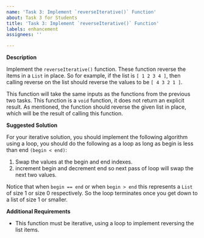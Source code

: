 ```yaml
---
name: 'Task 3: Implement `reverseIterative()` Function'
about: Task 3 for Students
title: 'Task 3: Implement `reverseIterative()` Function'
labels: enhancement
assignees: ''

---
```


**Description**

Implement the `reverseIterative()` function.  These function reverse the items in a `List` in place.  So for example, if the list is `[ 1 2 3 4 ]`, then calling reverse on the list should reverse the values to be `[ 4 3 2 1 ]`.

This function will take the same inputs as the functions from the previous two tasks.  This function is a `void` function, it does not return an explicit result.  As mentioned, the function should reverse the given list in place, which will be the result of calling this function.

**Suggested Solution**

For your iterative solution, you should implement the following algorithm using a loop, you should do the following as a loop as long as begin is less than end `(begin < end)`:

1. Swap the values at the begin and end indexes.
2. increment begin and decrement end so next pass of loop will swap the next two values.

Notice that when `begin == end` or when `begin > end` this represents a `List` of size 1 or size 0 respectively.  So the loop terminates once you get down to a list of size 1 or smaller.

**Additional Requirements**

- This function must be iterative, using a loop to implement reversing the list items.


